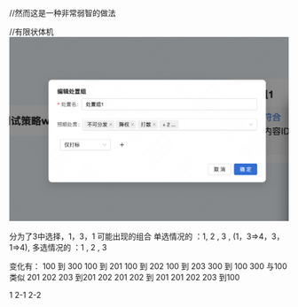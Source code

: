 //然而这是一种非常弱智的做法


//有限状体机
![](../截屏2024-07-12%2017.13.58.png)

分为了3中选择，1，3，1
可能出现的组合
单选情况的 ：1, 2 , 3 , (1，3=>4，3，1=>4),
多选情况的 ：1 , 2 , 3  

变化有：
100 到 300
100 到 201
100 到 202
100 到 203
300 到 100
300 与100类似
201 202 203 到201 202 
201 202 到 201 
201 202 203 到100










1
2-1
2-2